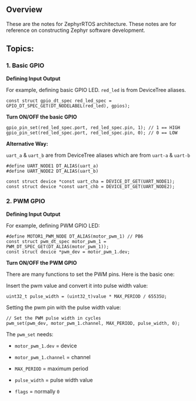 ## Overview

These are the notes for ZephyrRTOS architecture. These notes are for reference on constructing Zephyr software development.

## Topics:

### 1. Basic GPIO

**Defining Input Output**

For example, defining basic GPIO LED. `red_led` is from DeviceTree aliases.
```
const struct gpio_dt_spec red_led_spec = GPIO_DT_SPEC_GET(DT_NODELABEL(red_led), gpios);
```

**Turn ON/OFF the basic GPIO**
```
gpio_pin_set(red_led_spec.port, red_led_spec.pin, 1); // 1 == HIGH
gpio_pin_set(red_led_spec.port, red_led_spec.pin, 0); // 0 == LOW
```

**Alternative Way:**

`uart_a` & `uart_b` are from DeviceTree aliases which are from `uart-a` & `uart-b`

```
#define UART_NODE1 DT_ALIAS(uart_a)
#define UART_NODE2 DT_ALIAS(uart_b)

const struct device *const uart_cha = DEVICE_DT_GET(UART_NODE1);
const struct device *const uart_chb = DEVICE_DT_GET(UART_NODE2);
```

### 2. PWM GPIO

**Defining Input Output**

For example, defining PWM GPIO LED:

```
#define MOTOR1_PWM_NODE DT_ALIAS(motor_pwm_1) // PB6
const struct pwm_dt_spec motor_pwm_1 = PWM_DT_SPEC_GET(DT_ALIAS(motor_pwm_1));
const struct device *pwm_dev = motor_pwm_1.dev;
```

**Turn ON/OFF the PWM GPIO**

There are many functions to set the PWM pins. Here is the basic one:

Insert the pwm value and convert it into pulse width value:

```
uint32_t pulse_width = (uint32_t)value * MAX_PERIOD / 65535U;
```

Setting the pwm pin with the pulse width value:

```
// Set the PWM pulse width in cycles
pwm_set(pwm_dev, motor_pwm_1.channel, MAX_PERIOD, pulse_width, 0);
```

The `pwm_set` needs:

- `motor_pwm_1.dev` = device

- `motor_pwm_1.channel` = channel

- `MAX_PERIOD` = maximum period

- `pulse_width` = pulse width value

- `flags` = normally `0`